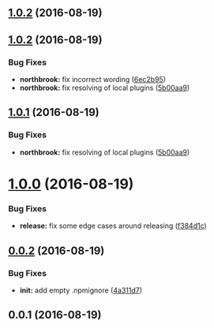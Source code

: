 <a name="1.0.3"></a>
## [1.0.2](https://github.com/northbrookjs/northbrook/compare/v1.0.0...v1.0.2) (2016-08-19)



<a name="1.0.2"></a>
## [1.0.2](https://github.com/northbrookjs/northbrook/compare/v1.0.0...v1.0.2) (2016-08-19)


### Bug Fixes

* **northbrook:** fix incorrect wording ([6ec2b95](https://github.com/northbrookjs/northbrook/commit/6ec2b95))
* **northbrook:** fix resolving of local plugins ([5b00aa9](https://github.com/northbrookjs/northbrook/commit/5b00aa9))



<a name="1.0.1"></a>
## [1.0.1](https://github.com/TylorS/northbrook/compare/v1.0.0...v1.0.1) (2016-08-19)


### Bug Fixes

* **northbrook:** fix resolving of local plugins ([5b00aa9](https://github.com/TylorS/northbrook/commit/5b00aa9))



<a name="1.0.0"></a>
# [1.0.0](https://github.com/TylorS/northbrook/compare/v0.0.2...v1.0.0) (2016-08-19)


### Bug Fixes

* **release:** fix some edge cases around releasing ([f384d1c](https://github.com/TylorS/northbrook/commit/f384d1c))



<a name="0.0.2"></a>
## [0.0.2](https://github.com/TylorS/northbrook/compare/v0.0.1...v0.0.2) (2016-08-19)


### Bug Fixes

* **init:** add empty .npmignore ([4a311d7](https://github.com/TylorS/northbrook/commit/4a311d7))



<a name="0.0.1"></a>
## 0.0.1 (2016-08-19)
